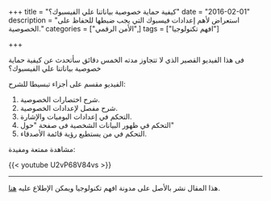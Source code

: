 +++
title = "كيفية حماية خصوصية بياناتنا علي الفيسبوك؟"
date = "2016-02-01"
description = "استعراض لأهم إعدادات فيسبوك التي يجب ضبطها للحفاظ على الخصوصية."
categories = ["اﻷمن الرقمي",]
tags = ["افهم تكنولوجيا"]

+++

فى هذا الفيديو القصير الذي لا تتجاوز مدته الخمس دقائق سأتحدث عن كيفية حماية خصوصية بياناتنا علي الفيسبوك؟

الفيديو مقسم على أجزاء تبسيطا للشرح:

1. شرح اختصارات الخصوصية.
2. شرح مفصل لإعدادات الخصوصية.
3. التحكم في إعدادات البوميات والإشارة.
4. التحكم في ظهور البيانات الشخصية فى صفحة "حول"
5. التحكم في من يستطيع رؤية قائمة الأصدقاء.

مشاهدة ممتعة ومفيدة:

{{< youtube U2vP68V84vs >}}

---

هذا المقال نشر باﻷصل على مدونة افهم تكنولوجيا ويمكن الإطلاع عليه [هنا](https://efhamtechnology.blogspot.com/2016/02/facebook-privacy.html).
